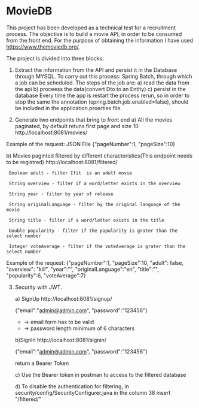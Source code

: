 # MovieDB
This project has been developed as a technical test for a recruitment process. The objective is to build a movie API, in order to be consumed from the front end.
For the purpose of obtaining the information I have used https://www.themoviedb.org/.

The project is divided into three blocks:

1) Extract the information from the API and persist it in the Database through MYSQL.
To carry out this process: Spring Batch, through which a job can be scheduled. 
The steps of the job are: a) read the data from the api
                          b) proceess the data(convert Dto to an Entity)
                          c) persist in the database
Every time the app is restart the process rerun, so in order to stop the same the annotation (spring.batch.job.enabled=false), should be included in the application.proerties file.

2) Generate two endpoints that bring to front end 
  a) All the movies paginated, by default retuns first page and size 10
     http://localhost:8081/movies/

  Example of the request: JSON File
     {"pageNumber":1,
     "pageSize":10}

  b) Movies paginted filtered by different characteristics(This endpoint needs to be registred)
     http://localhost:8081/filtered/
     
     Boolean adult - filter Ifit  is an adult movie

     String overview - filter if a word/letter exists in the overview

     String year - filter by year of release

     String originalLanguage - filter by the original language of the movie

     String title - filter if a word/letter exists in the title

     Double popularity - filter if the popularity is grater than the select number

     Integer voteAverage - filter if the voteAverage is grater than the select number
    
   Example of the request: 
     {"pageNumber":1,
     "pageSize":10,
     "adult": false,     
     "overview": "kill", 
     "year":"",
     "originalLanguage":"en", 
     "title":"",  
     "popularity":6,
     "voteAverage":7}
     
 3) Security with JWT. 
 
    a) SignUp
    http://localhost:8081/signup/
    
    {"email":"admin@admin.com", 
    "password":"123456"}         
    *  -> email form has to be valid
    *  -> password length minimum of 6 characters
    
    b)SignIn
    http://localhost:8081/signin/
    
    {"email":"admin@admin.com",
    "password":"123456"}
    
    return a Bearer Token
    
    c) Use the Bearer token in postman to access to the filtered database
    
    d) To disable the authentication for filtering, in security/config/SecurityConfigurer.java in the column 38 insert "/filtered/"
    
    
   

  
   
  


